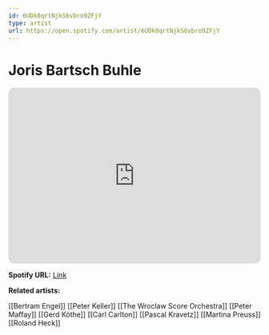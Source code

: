 ```yaml
---
id: 6UDk0qrtNjkS6vbro9ZFjY
type: artist
url: https://open.spotify.com/artist/6UDk0qrtNjkS6vbro9ZFjY
---
```

# Joris Bartsch Buhle

<iframe style="border-radius:12px" src="https://open.spotify.com/embed/artist/6UDk0qrtNjkS6vbro9ZFjY" width="100%" height="352" frameBorder="0" allowfullscreen="" allow="autoplay; clipboard-write; encrypted-media; fullscreen; picture-in-picture" loading="lazy"></iframe>

**Spotify URL:** [Link](https://open.spotify.com/artist/6UDk0qrtNjkS6vbro9ZFjY)

**Related artists:**

[[Bertram Engel]]
[[Peter Keller]]
[[The Wroclaw Score Orchestra]]
[[Peter Maffay]]
[[Gerd Köthe]]
[[Carl Carlton]]
[[Pascal Kravetz]]
[[Martina Preuss]]
[[Roland Heck]]
